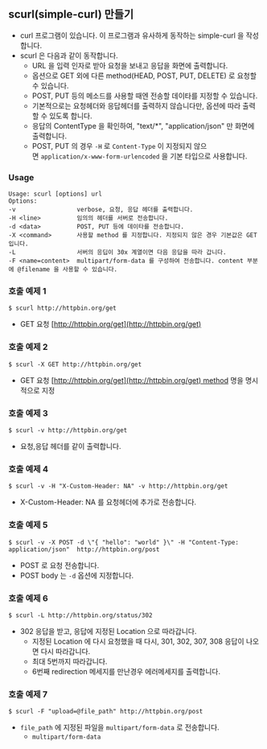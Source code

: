 ## scurl(simple-curl) 만들기

* curl 프로그램이 있습니다. 이 프로그램과 유사하게 동작하는 simple-curl 을 작성합니다.
* scurl 은 다음과 같이 동작합니다.
    * URL 을 입력 인자로 받아 요청을 보내고 응답을 화면에 출력합니다.
    * 옵션으로 GET 외에 다른 method(HEAD, POST, PUT, DELETE) 로 요청할 수 있습니다.
    * POST, PUT 등의 메소드를 사용할 때엔 전송할 데이타를 지정할 수 있습니다.
    * 기본적으로는 요청헤더와 응답헤더를 출력하지 않습니다만, 옵션에 따라 출력할 수 있도록 합니다.
    * 응답의 ContentType 을 확인하여, "text/\*", "application/json" 만 화면에 출력합니다.
    * POST, PUT 의 경우 `-H` 로 `Content-Type` 이 지정되지 않으면 `application/x-www-form-urlencoded` 을 기본 타입으로 사용합니다.

### Usage

```
Usage: scurl [options] url
Options:
-v                 verbose, 요청, 응답 헤더를 출력합니다.
-H <line>          임의의 헤더를 서버로 전송합니다.
-d <data>          POST, PUT 등에 데이타를 전송합니다.
-X <command>       사용할 method 를 지정합니다. 지정되지 않은 경우 기본값은 GET 입니다.
-L                 서버의 응딥이 30x 계열이면 다음 응답을 따라 갑니다.
-F <name=content>  multipart/form-data 를 구성하여 전송합니다. content 부분에 @filename 을 사용할 수 있습니다.
```

### 호출 예제 1

```
$ scurl http://httpbin.org/get
```

* GET 요청 [http://httpbin.org/get](http://httpbin.org/get)

### 호출 예제 2

```
$ scurl -X GET http://httpbin.org/get
```

* GET 요청 [http://httpbin.org/get](http://httpbin.org/get) method 명을 명시적으로 지정

### 호출 예제 3

```
$ scurl -v http://httpbin.org/get
```

* 요청,응답 헤더를 같이 출력합니다.

### 호출 예제 4

```
$ scurl -v -H "X-Custom-Header: NA" -v http://httpbin.org/get
```

* X-Custom-Header: NA 를 요청헤더에 추가로 전송합니다.

### 호출 예제 5

```
$ scurl -v -X POST -d \"{ "hello": "world" }\" -H "Content-Type: application/json"  http://httpbin.org/post
```

* POST 로 요청 전송합니다.
* POST body 는 `-d` 옵션에 지정합니다.

### 호출 예제 6

```
$ scurl -L http://httpbin.org/status/302
```

* 302 응답을 받고, 응답에 지정된 Location 으로 따라갑니다.
    * 지정된 Location 에 다시 요청했을 때 다시, 301, 302, 307, 308 응답이 나오면 다시 따라갑니다.
    * 최대 5번까지 따라갑니다.
    * 6번째 redirection 메세지를 만난경우 에러메세지를 출력합니다.

### 호출 예제 7

```
$ scurl -F "upload=@file_path" http://httpbin.org/post
```

* `file_path` 에 지정된 파일을 `multipart/form-data` 로 전송합니다.
    * `multipart/form-data`